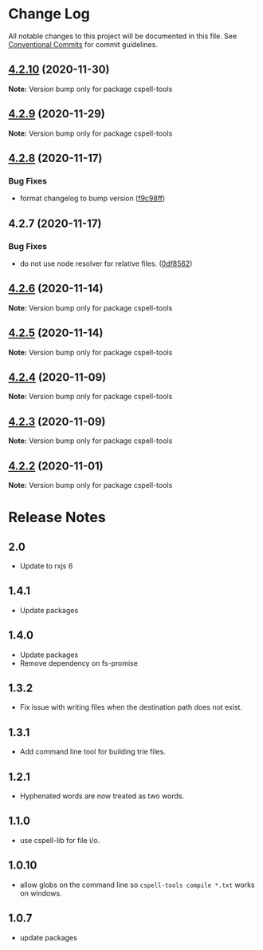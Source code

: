 # Change Log

All notable changes to this project will be documented in this file.
See [Conventional Commits](https://conventionalcommits.org) for commit guidelines.

## [4.2.10](https://github.com/streetsidesoftware/cspell/compare/cspell-tools@4.2.9...cspell-tools@4.2.10) (2020-11-30)

**Note:** Version bump only for package cspell-tools





## [4.2.9](https://github.com/streetsidesoftware/cspell/compare/cspell-tools@4.2.8...cspell-tools@4.2.9) (2020-11-29)

**Note:** Version bump only for package cspell-tools





## [4.2.8](https://github.com/streetsidesoftware/cspell/compare/cspell-tools@4.2.7...cspell-tools@4.2.8) (2020-11-17)


### Bug Fixes

* format changelog to bump version ([f9c98ff](https://github.com/streetsidesoftware/cspell/commit/f9c98ff2c5c2fe9d2c801d9f93fc7a25feb445f6))





## 4.2.7 (2020-11-17)

### Bug Fixes

-   do not use node resolver for relative files. ([0df8562](https://github.com/streetsidesoftware/cspell/commit/0df85625da5b667f5817fc710b44fa74b636d9a1))

## [4.2.6](https://github.com/streetsidesoftware/cspell/compare/cspell-tools@4.2.5...cspell-tools@4.2.6) (2020-11-14)

**Note:** Version bump only for package cspell-tools

## [4.2.5](https://github.com/streetsidesoftware/cspell/compare/cspell-tools@4.2.4...cspell-tools@4.2.5) (2020-11-14)

**Note:** Version bump only for package cspell-tools

## [4.2.4](https://github.com/streetsidesoftware/cspell/compare/cspell-tools@4.2.3...cspell-tools@4.2.4) (2020-11-09)

**Note:** Version bump only for package cspell-tools

## [4.2.3](https://github.com/streetsidesoftware/cspell/compare/cspell-tools@4.2.2...cspell-tools@4.2.3) (2020-11-09)

**Note:** Version bump only for package cspell-tools

## [4.2.2](https://github.com/streetsidesoftware/cspell/compare/cspell-tools@4.2.1...cspell-tools@4.2.2) (2020-11-01)

**Note:** Version bump only for package cspell-tools

# Release Notes

## 2.0

-   Update to rxjs 6

## 1.4.1

-   Update packages

## 1.4.0

-   Update packages
-   Remove dependency on fs-promise

## 1.3.2

-   Fix issue with writing files when the destination path does not exist.

## 1.3.1

-   Add command line tool for building trie files.

## 1.2.1

-   Hyphenated words are now treated as two words.

## 1.1.0

-   use cspell-lib for file i/o.

## 1.0.10

-   allow globs on the command line so `cspell-tools compile *.txt` works on windows.

## 1.0.7

-   update packages
